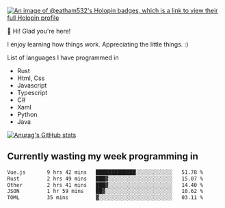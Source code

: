 [![An image of @eatham532's Holopin badges, which is a link to view their full Holopin profile](https://holopin.me/eatham532)](https://holopin.io/@eatham532)


👋 Hi! Glad you're here!

I enjoy learning how things work. Appreciating the little things. :)


List of languages I have programmed in
- Rust
- Html, Css
- Javascript
- Typescript
- C#
- Xaml
- Python
- Java

[![Anurag's GitHub stats](https://github-readme-stats.vercel.app/api?username=Eatham532&theme=dark)](https://github.com/anuraghazra/github-readme-stats)


## Currently wasting my week programming in
<!--START_SECTION:waka-->

```txt
Vue.js       9 hrs 42 mins   █████████████░░░░░░░░░░░░   51.78 %
Rust         2 hrs 49 mins   ███▓░░░░░░░░░░░░░░░░░░░░░   15.07 %
Other        2 hrs 41 mins   ███▓░░░░░░░░░░░░░░░░░░░░░   14.40 %
JSON         1 hr 59 mins    ██▓░░░░░░░░░░░░░░░░░░░░░░   10.62 %
TOML         35 mins         ▓░░░░░░░░░░░░░░░░░░░░░░░░   03.11 %
```

<!--END_SECTION:waka-->
